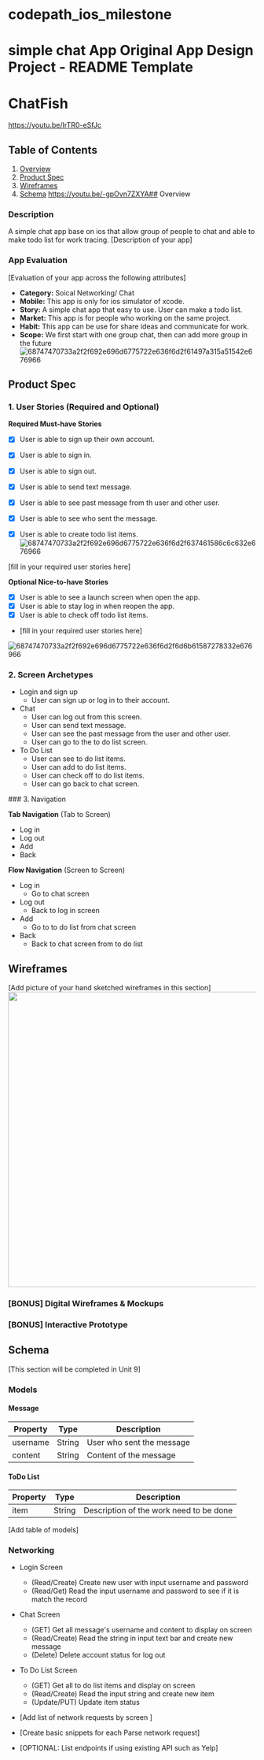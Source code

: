 # codepath_ios_milestone
simple chat App
Original App Design Project - README Template
===
# ChatFish
https://youtu.be/IrTR0-eSfJc



## Table of Contents
1. [Overview](#Overview)
1. [Product Spec](#Product-Spec)
1. [Wireframes](#Wireframes)
2. [Schema](#Schema)
https://youtu.be/-gpOvn7ZXYA## Overview
### Description
 A simple chat app base on ios that allow group of people to chat and able to make todo list for work tracing.
[Description of your app]

### App Evaluation
[Evaluation of your app across the following attributes]
- **Category:** Soical Networking/ Chat
- **Mobile:** This app is only for ios simulator of xcode.
- **Story:** A simple chat app that easy to use. User can make a todo list.
- **Market:** This app is for people who working on the same project.
- **Habit:** This app can be use for share ideas and communicate for work.
- **Scope:** We first start with one group chat, then can add more group in the future
![68747470733a2f2f692e696d6775722e636f6d2f61497a315a51542e676966](https://user-images.githubusercontent.com/25970512/204117987-a8399850-1e74-4aa6-899d-9939f99d9dac.gif)

## Product Spec

### 1. User Stories (Required and Optional)

**Required Must-have Stories**

- [x] User is able to sign up their own account.
- [x] User is able to sign in.
- [x] User is able to sign out.
- [x] User is able to send text message.
- [x] User is able to see past message from th user and other user.
- [x] User is able to see who sent the message.
- [x] User is able to create todo list items.
![68747470733a2f2f692e696d6775722e636f6d2f637461586c6c632e676966](https://user-images.githubusercontent.com/25970512/204117996-40beb376-b07f-42f2-b4e2-2d9adc37d3fd.gif)


 [fill in your required user stories here]

**Optional Nice-to-have Stories**

- [x] User is able to see a launch screen when open the app.
- [x] User is able to stay log in when reopen the app.
- [x] User is able to check off todo list items.

 * [fill in your required user stories here]
 
![68747470733a2f2f692e696d6775722e636f6d2f6d6b61587278332e676966](https://user-images.githubusercontent.com/25970512/204117998-454d0003-36f2-4815-8309-9da95d5f2e22.gif)

### 2. Screen Archetypes

* Login and sign up
   * User can sign up or log in to their account.
* Chat
   * User can log out from this screen.
   * User can send text message.
   * User can see the past message from the user and other user.
   * User can go to the to do list screen.
* To Do List 
   * User can see to do list items.
   * User can add to do list items.
   * User can check off to do list items.
   * User can go back to chat screen.
<imag src ="https://i.imgur.com/aIz1ZQT.gif">
### 3. Navigation

**Tab Navigation** (Tab to Screen)

* Log in
* Log out
* Add
* Back

**Flow Navigation** (Screen to Screen)

* Log in
   * Go to chat screen
* Log out
   * Back to log in screen
* Add
   * Go to to do list from chat screen
* Back
   * Back to chat screen from to do list

## Wireframes
[Add picture of your hand sketched wireframes in this section]
<img src="https://i.imgur.com/pkwBY04.jpg" width=600>



### [BONUS] Digital Wireframes & Mockups

### [BONUS] Interactive Prototype

## Schema 
[This section will be completed in Unit 9]
### Models
#### Message
   | Property      | Type     | Description |
   | ------------- | -------- | ------------|
   |username       |String    |User who sent the message|
   |content        |String    |Content of the message|
   
#### ToDo List   
   | Property      | Type     | Description |
   | ------------- | -------- | ------------|
   |item           |String    |Description of the work need to be done|
   
[Add table of models]
### Networking
- Login Screen
    - (Read/Create) Create new user with input username and password
    - (Read/Get) Read the input username and password to see if it is match the record
- Chat Screen
    - (GET) Get all message's username and content to display on screen
    - (Read/Create) Read the string in input text bar and create new message
    - (Delete) Delete account status for log out
- To Do List Screen
    - (GET) Get all to do list items and display on screen
    - (Read/Create) Read the input string and create new item
    - (Update/PUT) Update item status
    
    
    
- [Add list of network requests by screen ]
- [Create basic snippets for each Parse network request]
- [OPTIONAL: List endpoints if using existing API such as Yelp]

